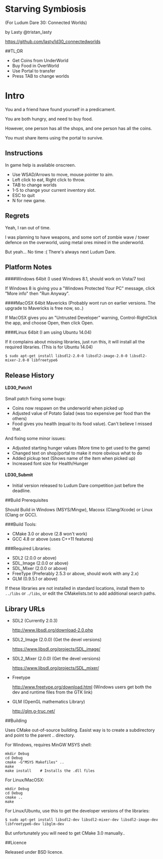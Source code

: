 
# Starving Symbiosis

(For Ludum Dare 30: Connected Worlds)

by Lasty   @tristan_lasty

https://github.com/lasty/ld30_connectedworlds


##TL;DR

* Get Coins from UnderWorld
* Buy Food in OverWorld
* Use Portal to transfer
* Press TAB to change worlds


# Intro

You and a friend have found yourself in a predicament.

You are both hungry, and need to buy food.

However, one person has all the shops, and one person has all the coins.

You must share items using the portal to survive.


## Instructions

In game help is available onscreen.

* Use WSAD/Arrows to move, mouse pointer to aim.
* Left click to eat,  Right click to throw.
* TAB to change worlds
* 1-5 to change your current inventory slot.
* ESC to quit
* N for new game.


## Regrets

Yeah, I ran out of time.

I was planning to have weapons, and some sort of zombie wave / tower defence on the overworld,
using metal ores mined in the underworld.

But yeah... No time :(  There's always next Ludum Dare.


## Platform Notes

####Windows 64bit
(I used Windows 8.1, should work on Vista/7 too)

If Windows 8 is giving you a "Windows Protected Your PC" message,
click "More info" then "Run Anyway".


####MacOSX 64bit Mavericks
(Probably wont run on earlier versions.  The upgrade to Mavericks is free now, so..)

If MacOSX gives you an "Untrusted Developer" warning, Control-RightClick the app, and
choose Open, then click Open.


####Linux 64bit
(I am using Ubuntu 14.04)

If it complains about missing libraries, just run this, it will install
all the required libraries.  (This is for Ubuntu 14.04)

`$ sudo apt-get install libsdl2-2.0-0 libsdl2-image-2.0-0 libsdl2-mixer-2.0-0 libfreetype6`

## Release History
#### LD30_Patch1

Small patch fixing some bugs:

* Coins now respawn on the underworld when picked up
* Adjusted value of Potato Salad (was too expensive per food than the others)
* Food gives you health (equal to its food value).  Can't believe I missed that.

And fixing some minor issues:

* Adjusted starting hunger values (More time to get used to the game)
* Changed text on shop/portal to make it more obvious what to do
* Added pickup text (Shows name of the item when picked up)
* Increased font size for Health/Hunger


#### LD30_Submit

* Initial version released to Ludum Dare competition just before the deadline.


##Build Prerequisites

Should Build in Windows (MSYS/Mingw), Macosx (Clang/Xcode) or Linux (Clang or GCC).

###Build Tools:
* CMake 3.0 or above  (2.8 won't work) 
* GCC 4.8 or above  (uses C++11 features)

###Required Libraries:
* SDL2 (2.0.0 or above)
* SDL_Image (2.0.0 or above)
* SDL_Mixer (2.0.0 or above)
* FreeType (Preferably 2.5.3 or above, should work with any 2.x)
* GLM (0.9.5.1 or above)

If these libraries are not installed in standard locations,
install them to `../libs`  or `./libs`, or edit the CMakelists.txt
to add additional search paths.


## Library URLs

+ SDL2  (Currently 2.0.3)

	http://www.libsdl.org/download-2.0.php

+ SDL2_Image  (2.0.0)  (Get the devel versions)

	https://www.libsdl.org/projects/SDL_image/

+ SDL2_Mixer  (2.0.0)  (Get the devel versions)

	https://www.libsdl.org/projects/SDL_mixer/

+ Freetype

	http://www.freetype.org/download.html
	(Windows users get both the dev and runtime files from the GTK link)

+ GLM (OpenGL mathematics Library)

	http://glm.g-truc.net/


##Building

Uses CMake out-of-source building.  Easist way is to create a
subdirectory and point to the parent .. directory.

For Windows, requires MinGW MSYS shell:
```
mkdir Debug
cd Debug
cmake -G"MSYS Makefiles" ..
make
make install    # Installs the .dll files
```

For Linux/MacOSX:
```
mkdir Debug
cd Debug
cmake ..
make
```


For Linux/Ubuntu, use this to get the developer versions of the libraries:

`$ sudo apt-get install libsdl2-dev libsdl2-mixer-dev libsdl2-image-dev libfreetype6-dev libglm-dev`

But unfortunately you will need to get CMake 3.0 manually..


##Licence

Released under BSD licence.


